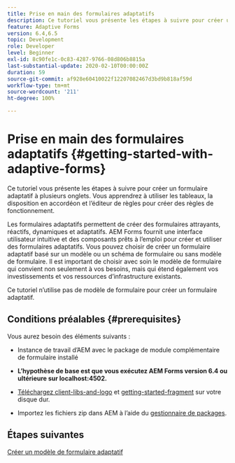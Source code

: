 ```yaml
---
title: Prise en main des formulaires adaptatifs
description: Ce tutoriel vous présente les étapes à suivre pour créer un formulaire adaptatif à plusieurs onglets. Vous apprendrez à utiliser les tableaux, la disposition en accordéon et l’éditeur de règles pour créer des règles de fonctionnement.
feature: Adaptive Forms
version: 6.4,6.5
topic: Development
role: Developer
level: Beginner
exl-id: 8c90fe1c-0c83-4287-9766-08d806b8815a
last-substantial-update: 2020-02-10T00:00:00Z
duration: 59
source-git-commit: af928e60410022f12207082467d3bd9b818af59d
workflow-type: tm+mt
source-wordcount: '211'
ht-degree: 100%

---
```


# Prise en main des formulaires adaptatifs {#getting-started-with-adaptive-forms}

Ce tutoriel vous présente les étapes à suivre pour créer un formulaire adaptatif à plusieurs onglets. Vous apprendrez à utiliser les tableaux, la disposition en accordéon et l’éditeur de règles pour créer des règles de fonctionnement.

Les formulaires adaptatifs permettent de créer des formulaires attrayants, réactifs, dynamiques et adaptatifs. AEM Forms fournit une interface utilisateur intuitive et des composants prêts à l’emploi pour créer et utiliser des formulaires adaptatifs. Vous pouvez choisir de créer un formulaire adaptatif basé sur un modèle ou un schéma de formulaire ou sans modèle de formulaire. Il est important de choisir avec soin le modèle de formulaire qui convient non seulement à vos besoins, mais qui étend également vos investissements et vos ressources d’infrastructure existants.

Ce tutoriel n’utilise pas de modèle de formulaire pour créer un formulaire adaptatif.

## Conditions préalables {#prerequisites}

Vous aurez besoin des éléments suivants :

* Instance de travail d’AEM avec le package de module complémentaire de formulaire installé

* **L’hypothèse de base est que vous exécutez AEM Forms version 6.4 ou ultérieure sur localhost:4502.**

* [Téléchargez client-libs-and-logo](assets/client-libs-and-logo.zip) et [getting-started-fragment](assets/getting-started-fragment.zip) sur votre disque dur.

* Importez les fichiers zip dans AEM à l’aide du [gestionnaire de packages](http://localhost:4502/crx/packmgr/index.jsp).

## Étapes suivantes

[Créer un modèle de formulaire adaptatif](./create-adaptive-form-template.md)
